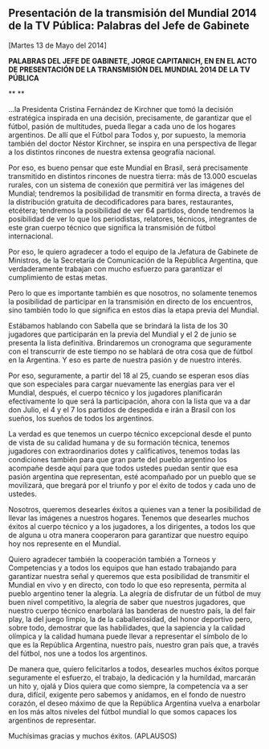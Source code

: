 Presentación de la transmisión del Mundial 2014 de la TV Pública: Palabras del Jefe de Gabinete
-----------------------------------------------------------------------------------------------

[Martes 13 de Mayo del 2014]

**PALABRAS DEL JEFE DE GABINETE, JORGE CAPITANICH, EN EN EL ACTO DE
PRESENTACIÓN DE LA TRANSMISIÓN DEL MUNDIAL 2014 DE LA TV PÚBLICA**

** **

…la Presidenta Cristina Fernández de Kirchner que tomó la decisión
estratégica inspirada en una decisión, precisamente, de garantizar que
el fútbol, pasión de multitudes, pueda llegar a cada uno de los hogares
argentinos. De allí que el Fútbol para Todos y, por supuesto, la memoria
también del doctor Néstor Kirchner, se inspira en una perspectiva de
llegar a los distintos rincones de nuestra extensa geografía nacional.

Por eso, es bueno pensar que este Mundial en Brasil, será precisamente
transmitido en distintos rincones de nuestra tierra: más de 13.000
escuelas rurales, con un sistema de conexión que permitirá ver las
imágenes del Mundial; tendremos la posibilidad de transmitir en forma
directa, a través de la distribución gratuita de decodificadores para
bares, restaurantes, etcétera; tendremos la posibilidad de ver 64
partidos, donde tendremos la posibilidad de ver lo que los periodistas,
relatores, técnicos, integrantes de este gran cuerpo técnico que
significa la transmisión de fútbol internacional.

Por eso, le quiero agradecer a todo el equipo de la Jefatura de Gabinete
de Ministros, de la Secretaría de Comunicación de la República
Argentina, que verdaderamente trabajan con mucho esfuerzo para
garantizar el cumplimiento de estas metas.

Pero lo que es importante también es que nosotros, no solamente tenemos
la posibilidad de participar en la transmisión en directo de los
encuentros, sino también todo lo que significa en estos días la etapa
previa del Mundial.

Estábamos hablando con Sabella que se brindará la lista de los 30
jugadores que participarán en la previa del Mundial y el 2 de junio se
presenta la lista definitiva. Brindaremos un cronograma que seguramente
con el transcurrir de este tiempo no se hablará de otra cosa que de
fútbol en la Argentina. Y eso es parte de nuestra pasión y de nuestro
interés.

Por eso, seguramente, a partir del 18 al 25, cuando se esperan esos días
que son especiales para cargar nuevamente las energías para ver el
Mundial, después, el cuerpo técnico y los jugadores planificarán
efectivamente lo que será la participación, ahora con la lista que va a
dar don Julio, el 4 y el 7 los partidos de despedida e irán a Brasil con
los sueños, los sueños de todos los argentinos.

La verdad es que tenemos un cuerpo técnico excepcional desde el punto de
vista de su calidad humana y de su formación técnica, tenemos jugadores
con extraordinarios dotes y calificativos, tenemos todas las condiciones
también para que gran parte del pueblo argentino los acompañe desde aquí
para que todos ustedes puedan sentir que esa pasión argentina que
representan, esté acompañado por un pueblo que se movilizará, que
bregará por el triunfo y por el éxito de todos y cada uno de ustedes.

Nosotros, queremos desearles éxitos a quienes van a tener la posibilidad
de llevar las imágenes a nuestros hogares. Tenemos que desearles muchos
éxitos al cuerpo técnico y a los jugadores, a los dirigentes, a todos
los que de alguna u otra manera cooperaron para garantizar que nuestro
equipo hoy nos represente en el Mundial.

Quiero agradecer también la cooperación también a Torneos y Competencias
y a todos los equipos que han estado trabajando para garantizar nuestra
señal y queremos que esta posibilidad de transmitir el Mundial en vivo y
en directo, con todo lo que eso representa, permita al pueblo argentino
tener la alegría. La alegría de disfrutar de un fútbol de muy buen nivel
competitivo, la alegría de saber que nuestros jugadores, que nuestro
cuerpo técnico enarbolará las banderas de nuestro país, la del fair
play, la del juego limpio, la de la caballerosidad, del honor deportivo
pero, sobre todo, demostrar que las habilidades, que la sapiencia y la
calidad olímpica y la calidad humana puede llevar a representar el
símbolo de lo que es la República Argentina, nuestro país, nuestro gran
país que, a través del fútbol, nos une a todos los argentinos.

De manera que, quiero felicitarlos a todos, desearles muchos éxitos
porque seguramente el esfuerzo, el trabajo, la dedicación y la humildad,
marcarán un hito y, ojalá y Dios quiera que como siempre, la competencia
va a ser dura, difícil, exigente pero sabemos y anidamos, en el fondo de
nuestro corazón, el deseo máximo de que la República Argentina vuelva a
enarbolar en los más altos niveles del fútbol mundial lo que somos
capaces los argentinos de representar.

Muchísimas gracias y muchos éxitos. (APLAUSOS)     
